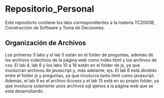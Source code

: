 # Repositorio_Personal
Este repositorio contiene los labs correspondientes a la materia TC2005B, Construcción de Software y Toma de Decisiones. 

## Organización de Archivos
Los primeros 3 labs y el lab 5 están en el folder de preguntas, además de los archivos colectivos de la página web como index.html y los archivos de css. El lab 4, lab 8 y los labs 10 a 18 están en el folder de js, ya que involucran archivos de javascript y, más adelante, ejs. El lab 6 está dividido entre el folder js y preguntas, ya que involucra tanto html como javascript. Además, el lab 9 es el archivo Access y el lab 15 está en su propio folder, ya que involucra solamente unos archivos sql ajenos a la página web que se está desarrollando. 
